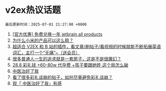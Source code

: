 # v2ex热议话题

`最后更新时间：2025-07-01 21:27:00 +0800`

1. [[官方优惠] 免费兑换一年 jetbrain all products](https://www.v2ex.com/t/1142148)
1. [为什么小米的产品可以这么稳？](https://www.v2ex.com/t/1142116)
1. [超适合 V2EX 和 B 站的插件，看文章/刷帖子/看视频的时候就能不断拓展英语词汇，主打一个“无痛”~（送会员）](https://www.v2ex.com/t/1142218)
1. [很多普通人一生的追求就是一套房子，这是不是很魔幻？](https://www.v2ex.com/t/1142119)
1. [28.8 彩礼钱 +60-80w 代孕费 +孩子要跟她姓 这个局怎么破](https://www.v2ex.com/t/1142277)
1. [中医治好了我](https://www.v2ex.com/t/1142089)
1. [看了很多彩礼谈崩的帖子，如何尽量避免彩礼谈崩？](https://www.v2ex.com/t/1142118)
1. [观「	中医治好了我」有感](https://www.v2ex.com/t/1142228)

